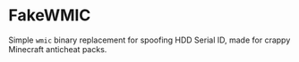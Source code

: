 # FakeWMIC

Simple `wmic` binary replacement for spoofing HDD Serial ID, made for crappy Minecraft anticheat packs.

